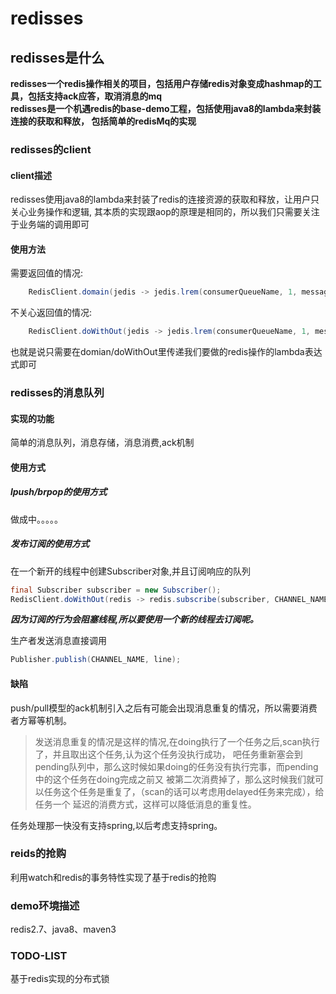 
# redisses  

## redisses是什么  

**redisses一个redis操作相关的项目，包括用户存储redis对象变成hashmap的工具，包括支持ack应答，取消消息的mq**  
**redisses是一个机遇redis的base-demo工程，包括使用java8的lambda来封装连接的获取和释放，
包括简单的redisMq的实现**  

### redisses的client  

#### client描述  

redisses使用java8的lambda来封装了redis的连接资源的获取和释放，让用户只关心业务操作和逻辑,
其本质的实现跟aop的原理是相同的，所以我们只需要关注于业务端的调用即可  

#### 使用方法   

需要返回值的情况:  

```java  
    RedisClient.domain(jedis -> jedis.lrem(consumerQueueName, 1, message));
```  

不关心返回值的情况:  

```java  
    RedisClient.doWithOut(jedis -> jedis.lrem(consumerQueueName, 1, message));
```  


也就是说只需要在domian/doWithOut里传递我们要做的redis操作的lambda表达式即可  


### redisses的消息队列   
 
#### 实现的功能   

简单的消息队列，消息存储，消息消费,ack机制  

#### 使用方式  

##### lpush/brpop的使用方式  

做成中。。。。。

##### 发布订阅的使用方式  

在一个新开的线程中创建Subscriber对象,并且订阅响应的队列  

```java
final Subscriber subscriber = new Subscriber();
RedisClient.doWithOut(redis -> redis.subscribe(subscriber, CHANNEL_NAME));
```  

***因为订阅的行为会阻塞线程,所以要使用一个新的线程去订阅呢。***  

生产者发送消息直接调用  

```java
Publisher.publish(CHANNEL_NAME, line);
```

#### 缺陷  

push/pull模型的ack机制引入之后有可能会出现消息重复的情况，所以需要消费者方幂等机制。  

>发送消息重复的情况是这样的情况,在doing执行了一个任务之后,scan执行了，并且取出这个任务,认为这个任务没执行成功，
吧任务重新塞会到pending队列中，那么这时候如果doing的任务没有执行完事，而pending中的这个任务在doing完成之前又
被第二次消费掉了，那么这时候我们就可以任务这个任务是重复了，（scan的话可以考虑用delayed任务来完成），给任务一个
延迟的消费方式，这样可以降低消息的重复性。  

任务处理那一快没有支持spring,以后考虑支持spring。  

### reids的抢购  

利用watch和redis的事务特性实现了基于redis的抢购  

### demo环境描述  

redis2.7、java8、maven3  

### TODO-LIST  

基于redis实现的分布式锁  
